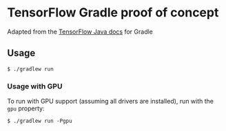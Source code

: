 # TensorFlow Gradle proof of concept

Adapted from the [TensorFlow Java docs](https://www.tensorflow.org/install/install_java) for Gradle

## Usage

```
$ ./gradlew run
```

### Usage with GPU

To run with GPU support (assuming all drivers are installed), run with the `gpu` property:
```
$ ./gradlew run -Pgpu
```
